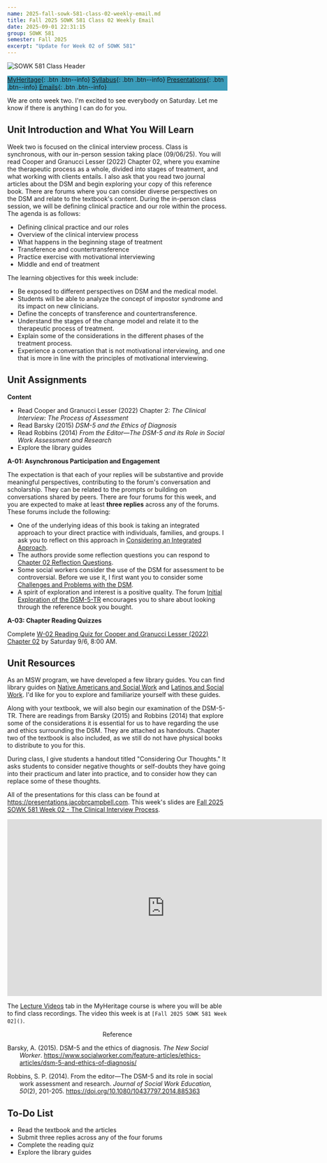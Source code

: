 ```yaml
---
name: 2025-fall-sowk-581-class-02-weekly-email.md
title: Fall 2025 SOWK 581 Class 02 Weekly Email
date: 2025-09-01 22:31:15
group: SOWK 581
semester: Fall 2025
excerpt: "Update for Week 02 of SOWK 581"
---
```


![SOWK 581 Class Header](https://jacobrcampbell.com/assets/media/2024-09-01-sowk-581-email-header-image.jpg)

<div style="background-color: #3b9cba; width: 100%;" markdown="1">

[MyHeritage](https://myheritage.heritage.edu/ICS/Academics/SOWK/SOWK_581/2526_FA-SOWK_581-0/){: .btn .btn--info}
[Syllabus](http://jacobrcampbell.com/assets/media/2025-fall-sowk-530-0-course-syllabus.pdf){: .btn .btn--info}
[Presentations](https://presentations.jacobrcampbell.com){: .btn .btn--info}
[Emails](https://jacobrcampbell.com/communications/){: .btn .btn--info}

</div>

We are onto week two. I'm excited to see everybody on Saturday. Let me know if there is anything I can do for you.

## Unit Introduction and What You Will Learn

Week two is focused on the clinical interview process. Class is synchronous, with our in-person session taking place (09/06/25). You will read Cooper and Granucci Lesser (2022) Chapter 02, where you examine the therapeutic process as a whole, divided into stages of treatment, and what working with clients entails. I also ask that you read two journal articles about the DSM and begin exploring your copy of this reference book. There are forums where you can consider diverse perspectives on the DSM and relate to the textbook's content. During the in-person class session, we will be defining clinical practice and our role within the process. The agenda is as follows:

- Defining clinical practice and our roles
- Overview of the clinical interview process
- What happens in the beginning stage of treatment
- Transference and countertransference
- Practice exercise with motivational interviewing
- Middle and end of treatment

The learning objectives for this week include:

- Be exposed to different perspectives on DSM and the medical model.
- Students will be able to analyze the concept of impostor syndrome and its impact on new clinicians.
- Define the concepts of transference and countertransference.
- Understand the stages of the change model and relate it to the therapeutic process of treatment.
- Explain some of the considerations in the different phases of the treatment process. 
- Experience a conversation that is not motivational interviewing, and one that is more in line with the principles of motivational interviewing.

## Unit Assignments

**Content**

- Read Cooper and Granucci Lesser (2022) Chapter 2: _The Clinical Interview: The Process of Assessment_
- Read Barsky (2015) _DSM-5 and the Ethics of Diagnosis_
- Read Robbins (2014) _From the Editor—The DSM-5 and its Role in Social Work Assessment and Research_
- Explore the library guides

**A-01: Asynchronous Participation and Engagement**

The expectation is that each of your replies will be substantive and provide meaningful perspectives, contributing to the forum's conversation and scholarship. They can be related to the prompts or building on conversations shared by peers. There are four forums for this week, and you are expected to make at least **three replies** across any of the forums. These forums include the following:

- One of the underlying ideas of this book is taking an integrated approach to your direct practice with individuals, families, and groups. I ask you to reflect on this approach in [Considering an Integrated Approach](https://myheritage.heritage.edu/ICS/Academics/SOWK/SOWK_581/2526_FA-SOWK_581-0/🏫_W-02_91-97.jnz?portlet=Group_Discussion_Forums&screen=PostView&screenType=change&id=18f93aae-aa68-42b6-80e0-5d6113efd0ef).
- The authors provide some reflection questions you can respond to [Chapter 02 Reflection Questions](https://myheritage.heritage.edu/ICS/Academics/SOWK/SOWK_581/2526_FA-SOWK_581-0/🏫_W-02_91-97.jnz?portlet=Group_Discussion_Forums&screen=PostView&screenType=change&id=e361e83e-aeab-41f5-813f-7ab0e2d2ae6a).
- Some social workers consider the use of the DSM for assessment to be controversial. Before we use it, I first want you to consider some [Challenges and Problems with the DSM](https://myheritage.heritage.edu/ICS/Academics/SOWK/SOWK_581/2526_FA-SOWK_581-0/🏫_W-02_91-97.jnz?portlet=Group_Discussion_Forums&screen=PostView&screenType=change&id=64deeb70-1bdc-46b6-8c5b-ec4195ddcb14).
- A spirit of exploration and interest is a positive quality. The forum [Initial Exploration of the DSM-5-TR](https://myheritage.heritage.edu/ICS/Academics/SOWK/SOWK_581/2526_FA-SOWK_581-0/🏫_W-02_91-97.jnz?portlet=Group_Discussion_Forums&screen=PostView&screenType=change&id=4de74e71-7f4d-46e4-af2a-8e2039984d72) encourages you to share about looking through the reference book you bought.

**A-03: Chapter Reading Quizzes**

Complete [W-02 Reading Quiz for Cooper and Granucci Lesser (2022) Chapter 02](https://myheritage.heritage.edu/ICS/Academics/SOWK/SOWK_581/2526_FA-SOWK_581-0/Assignments.jnz?portlet=Coursework&screen=AssignmentDetailView&screenType=change&id=522fecbc-7a36-432a-9b31-bfbf33605b72) by Saturday 9/6, 8:00 AM.

## Unit Resources

As an MSW program, we have developed a few library guides. You can find library guides on [Native Americans and Social Work](https://libguides.heritage.edu/c.php?g=99690&p=9788535) and [Latinos and Social Work](https://libguides.heritage.edu/c.php?g=1361830). I'd like for you to explore and familiarize yourself with these guides.

Along with your textbook, we will also begin our examination of the DSM-5-TR. There are readings from Barsky (2015) and Robbins (2014) that explore some of the considerations it is essential for us to have regarding the use and ethics surrounding the DSM. They are attached as handouts. Chapter two of the textbook is also included, as we still do not have physical books to distribute to you for this.

During class, I give students a handout titled "Considering Our Thoughts." It asks students to consider negative thoughts or self-doubts they have going into their practicum and later into practice, and to consider how they can replace some of these thoughts. 

All of the presentations for this class can be found at <https://presentations.jacobrcampbell.com>. This week's slides are [Fall 2025 SOWK 581 Week 02 - The Clinical Interview Process](https://presentations.jacobrcampbell.com/PjE3sJ).

<iframe src="https://presentations.jacobrcampbell.com/PjE3sJ/embed" height="405" width="720" style="border: none;"></iframe>

The [Lecture Videos](https://myheritage.heritage.edu/ICS/Academics/SOWK/SOWK_581/2526_FA-SOWK_581-0/Lecture_Videos.jnz) tab in the MyHeritage course is where you will be able to find class recordings. The video this week is at `[Fall 2025 SOWK 581 Week 02]()`.

<div style="text-align: center" markdown="1">
Reference
</div>
<div style="margin: 0 0 0 2em; text-indent: -2em;" markdown="1">

Barsky, A. (2015). DSM-5 and the ethics of diagnosis. _The New Social Worker_. <https://www.socialworker.com/feature-articles/ethics-articles/dsm-5-and-ethics-of-diagnosis/>

Robbins, S. P. (2014). From the editor—The DSM-5 and its role in social work assessment and research. _Journal of Social Work Education, 50_(2), 201-205. <https://doi.org/10.1080/10437797.2014.885363>

</div>

## To-Do List

- Read the textbook and the articles
- Submit three replies across any of the four forums
- Complete the reading quiz
- Explore the library guides